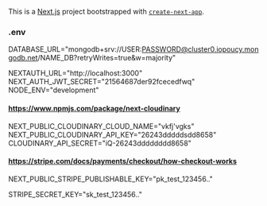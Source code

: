 This is a [Next.js](https://nextjs.org/) project bootstrapped with [`create-next-app`](https://github.com/vercel/next.js/tree/canary/packages/create-next-app).

### .env

DATABASE_URL="mongodb+srv://USER:PASSWORD@cluster0.iopoucy.mongodb.net/NAME_DB?retryWrites=true&w=majority"

NEXTAUTH_URL="http://localhost:3000"
NEXT_AUTH_JWT_SECRET="21564687der92fcecedfwq"
NODE_ENV="development"

#### https://www.npmjs.com/package/next-cloudinary

NEXT_PUBLIC_CLOUDINARY_CLOUD_NAME="vkfj'vgks"
NEXT_PUBLIC_CLOUDINARY_API_KEY="26243dddddsdd8658"
CLOUDINARY_API_SECRET="iQ-26243dddddddd8658"

#### https://stripe.com/docs/payments/checkout/how-checkout-works

NEXT_PUBLIC_STRIPE_PUBLISHABLE_KEY="pk_test_123456.."

STRIPE_SECRET_KEY="sk_test_123456.."
